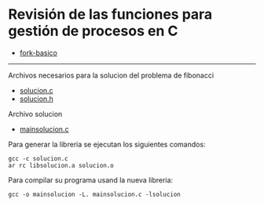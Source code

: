 # Revisión de las funciones para gestión de procesos en C

* [fork-basico](fork-basico.c)
---
Archivos necesarios para la solucion del problema de fibonacci 

* [solucion.c](solucion.c)
* [solucion.h](solucion.h)

Archivo solucion

* [mainsolucion.c](mainsolucion.c)

Para generar la libreria se ejecutan los siguientes comandos:

```
gcc -c solucion.c
ar rc libsolucion.a solucion.o
```

Para compilar su programa usand la nueva libreria:

```
gcc -o mainsolucion -L. mainsolucion.c -lsolucion 
```

